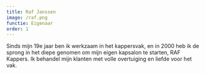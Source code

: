 ```yaml
---
title: Raf Janssen
image: /raf.png
functie: Eigenaar
order: 1
---
```



Sinds mijn 19e jaar ben ik werkzaam in het kappersvak, en in 2000 heb ik de sprong in het diepe genomen om mijn eigen kapsalon te starten, RAF Kappers. Ik behandel mijn klanten met volle overtuiging en liefde voor het vak.